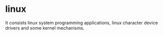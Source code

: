 # linux
It consists linux system programming applications, linux character device drivers and some kernel mechanisms. 
